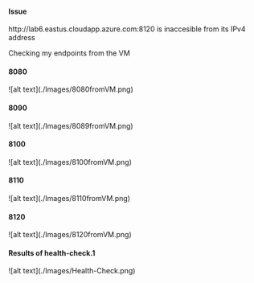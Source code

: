 <h4> Issue </h4>
http://lab6.eastus.cloudapp.azure.com:8120 is inaccesible from its IPv4 address

Checking my endpoints from the VM

<h4>8080</h4>
![alt text](./Images/8080fromVM.png)

<h4>8090</h4>
![alt text](./Images/8089fromVM.png)

<h4>8100</h4>
![alt text](./Images/8100fromVM.png)

<h4>8110</h4>
![alt text](./Images/8110fromVM.png)

<h4>8120</h4>
![alt text](./Images/8120fromVM.png)

<h4>Results of health-check.1</h4>
![alt text](./Images/Health-Check.png)
